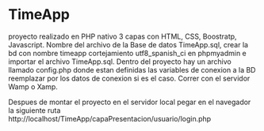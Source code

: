 # TimeApp

proyecto realizado en PHP nativo 3 capas con HTML, CSS, Boostratp, Javascript.
Nombre del archivo de la Base de datos TimeApp.sql, crear la bd con nombre timeapp cortejamiento utf8_spanish_ci en phpmyadmin e importar el archivo TimeApp.sql.
Dentro del proyecto hay un archivo llamado config.php donde estan definidas las variables de conexion a la BD reemplazar por los datos de conexion si es el caso.
Correr con el servidor Wamp o Xamp.

Despues de montar el proyecto en el servidor local pegar en el navegador la siguiente ruta http://localhost/TimeApp/capaPresentacion/usuario/login.php
